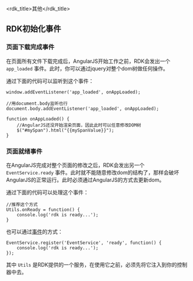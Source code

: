 <rdk_title>其他</rdk_title>


## RDK初始化事件

### 页面下载完成事件
在页面所有文件下载完成后，AngularJS开始工作之前，RDK会发出一个 `app_loaded` 事件。此时，你可以通过jquery对整个dom树做任何操作。

通过下面的代码可以监听到这个事件：

	window.addEventListener('app_loaded', onAppLoaded);

	//用document.body监听也行
	document.body.addEventListener('app_loaded', onAppLoaded);

	function onAppLoaded() {
		//AngularJS还没开始渲染页面，因此此时可以任意修改DOM树
		$("#mySpan").html("{{mySpanValue}}");
	}

### 页面就绪事件
在AngularJS完成对整个页面的修改之后，RDK会发出另一个 `EventService.ready` 事件。此时就不能随意修改dom的结构了，那样会破坏AngularJS的正常运行。此时必须通过AngularJS的方式去更新dom。

通过下面的代码可以处理这个事件：

	//推荐这个方式
	Utils.onReady = function() {
		console.log('rdk is ready...');
	}

也可以通过[事件](/doc/common/event/EventService.md)的方式：

	EventService.register('EventService', 'ready', function() {
		console.log('rdk is ready...');
	});

其中 `Utils` 是RDK提供的一个服务，在使用它之前，必须先将它注入到你的控制器中去。


